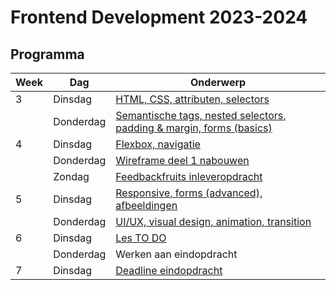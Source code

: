 # Frontend Development 2023-2024

## Programma

| Week | Dag | Onderwerp                                                                           | 
|------|-|-------------------------------------------------------------------------------------|
| 3  | Dinsdag | [HTML, CSS, attributen, selectors](./week3-1)                                     |                                                          
|   | Donderdag | [Semantische tags, nested selectors, padding & margin, forms (basics)](./week3-2) |                                                          
| 4  | Dinsdag | [Flexbox, navigatie](./week4-1)    |                                              |                                                          
|   | Donderdag | [Wireframe deel 1 nabouwen](./week4-2)                                            |  
|      | Zondag | [Feedbackfruits inleveropdracht](https://www.feedbackfruits.com)
| 5  | Dinsdag | [Responsive, forms (advanced), afbeeldingen](./week5-1)                           |                                                           
|    | Donderdag | [UI/UX, visual design, animation, transition](./week5-2)                          |                                                           
| 6  | Dinsdag | [Les TO DO](./week6-1)                                              |                                                          
|    | Donderdag | Werken aan eindopdracht                                             |    
| 7  | Dinsdag | [Deadline eindopdracht](https://www.feedbackfruits.com)                                             | 
